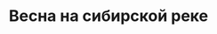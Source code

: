 ---
title: Весна на сибирской реке
location: Река Аскиз выше посёлка Бирикчуль. Аскизский район, Республика Хакасия, Россия
thumb_width: 300
taxonomy:
    tag:
        - main_gallery
---